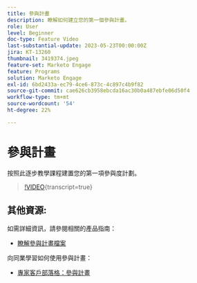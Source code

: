 ```yaml
---
title: 參與計畫
description: 瞭解如何建立您的第一個參與計畫。
role: User
level: Beginner
doc-type: Feature Video
last-substantial-update: 2023-05-23T00:00:00Z
jira: KT-13260
thumbnail: 3419374.jpeg
feature-set: Marketo Engage
feature: Programs
solution: Marketo Engage
exl-id: 6bd2433a-ec79-4ce6-873c-4c897c4b9f82
source-git-commit: cae626cb3958ebcda16ac30b0a487ebfe06d50f4
workflow-type: tm+mt
source-wordcount: '54'
ht-degree: 22%

---
```


# 參與計畫

按照此逐步教學課程建置您的第一項參與度計劃。

>[!VIDEO](https://video.tv.adobe.com/v/3419374/?learn=on){transcript=true}

## 其他資源:

如需詳細資訊，請參閱相關的產品指南：

* [瞭解參與計畫檔案](https://experienceleague.adobe.com/docs/marketo/using/product-docs/email-marketing/drip-nurturing/creating-an-engagement-program/understanding-engagement-programs.html?lang=zh-Hant)

向同業學習如何使用參與計畫：

* [專家客戶部落格：參與計畫](https://nation.marketo.com/t5/product-blogs/marketo-success-series-engagement-programs/ba-p/301712)
